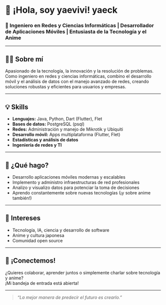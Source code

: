 # 👋 ¡Hola, soy yaevivi! yaeck

### 🚀 Ingeniero en Redes y Ciencias Informáticas | Desarrollador de Aplicaciones Móviles | Entusiasta de la Tecnología y el Anime

---

## 🧑‍💻 Sobre mí

Apasionado de la tecnología, la innovación y la resolución de problemas. Como ingeniero en redes y ciencias informáticas, combino el desarrollo móvil y el análisis de datos con el manejo avanzado de redes, creando soluciones robustas y eficientes para usuarios y empresas.

---

## 💡 Skills

- **Lenguajes:** Java, Python, Dart (Flutter), Flet
- **Bases de datos:** PostgreSQL (psql)
- **Redes:** Administración y manejo de Mikrotik y Ubiquiti
- **Desarrollo móvil:** Apps multiplataforma (Flutter, Flet)
- **Estadísticas y análisis de datos**
- **Ingeniería de redes y TI**

---

## 🎯 ¿Qué hago?

- Desarrollo aplicaciones móviles modernas y escalables
- Implemento y administro infraestructuras de red profesionales
- Analizo y visualizo datos para potenciar la toma de decisiones
- Aprendo constantemente sobre nuevas tecnologías (¡y sobre anime también!)

---

## 🌟 Intereses

- Tecnología, IA, ciencia y desarrollo de software
- Anime y cultura japonesa
- Comunidad open source

---

## 🤝 ¡Conectemos!

¿Quieres colaborar, aprender juntos o simplemente charlar sobre tecnología y anime?  
¡Mi bandeja de entrada está abierta!

---

> _“La mejor manera de predecir el futuro es crearlo.”_
